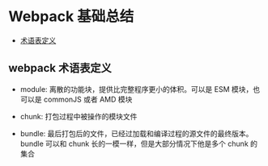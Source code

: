 # Webpack 基础总结
* [术语表定义](#webpack-术语表定义)

## webpack 术语表定义
* module: 离散的功能块，提供比完整程序更小的体积。可以是 ESM 模块，也可以是 commonJS 或者 AMD 模块

* chunk: 打包过程中被操作的模块文件

* bundle: 最后打包后的文件，已经过加载和编译过程的源文件的最终版本。bundle 可以和 chunk 长的一模一样，但是大部分情况下他是多个 chunk 的集合
